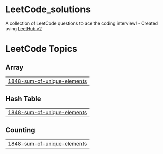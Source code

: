 # LeetCode_solutions
A collection of LeetCode questions to ace the coding interview! - Created using [LeetHub v2](https://github.com/arunbhardwaj/LeetHub-2.0)

<!---LeetCode Topics Start-->
# LeetCode Topics
## Array
|  |
| ------- |
| [1848-sum-of-unique-elements](https://github.com/vaddeshankar/LeetCode_solutions/tree/master/1848-sum-of-unique-elements) |
## Hash Table
|  |
| ------- |
| [1848-sum-of-unique-elements](https://github.com/vaddeshankar/LeetCode_solutions/tree/master/1848-sum-of-unique-elements) |
## Counting
|  |
| ------- |
| [1848-sum-of-unique-elements](https://github.com/vaddeshankar/LeetCode_solutions/tree/master/1848-sum-of-unique-elements) |
<!---LeetCode Topics End-->